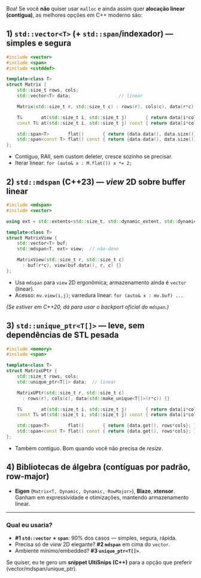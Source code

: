 Boa! Se você **não** quiser usar `malloc` e ainda assim quer **alocação linear (contígua)**, as melhores opções em C++ moderno são:

## 1) `std::vector<T>` (+ `std::span`/indexador) — simples e segura

```cpp
#include <vector>
#include <span>
#include <cstddef>

template<class T>
struct Matrix {
    std::size_t rows, cols;
    std::vector<T> data;                  // linear

    Matrix(std::size_t r, std::size_t c) : rows(r), cols(c), data(r*c) {}

    T&       at(std::size_t i, std::size_t j)       { return data[i*cols + j]; }
    const T& at(std::size_t i, std::size_t j) const { return data[i*cols + j]; }

    std::span<T>       flat()       { return {data.data(), data.size()}; }
    std::span<const T> flat() const { return {data.data(), data.size()}; }
};
```

* Contíguo, RAII, sem custom deleter, cresce sozinho se precisar.
* Iterar linear: `for (auto& x : M.flat()) x *= 2;`

## 2) `std::mdspan` (C++23) — *view* 2D sobre buffer linear

```cpp
#include <mdspan>
#include <vector>

using ext = std::extents<std::size_t, std::dynamic_extent, std::dynamic_extent>;

template<class T>
struct MatrixView {
    std::vector<T> buf;
    std::mdspan<T, ext> view;  // não-dono

    MatrixView(std::size_t r, std::size_t c)
      : buf(r*c), view(buf.data(), r, c) {}
};
```

* Usa `mdspan` para `view` 2D ergonômica; armazenamento ainda é `vector` (linear).
* Acesso: `mv.view(i,j)`; varredura linear: `for (auto& x : mv.buf) ...`

*(Se estiver em C++20, dá para usar o backport oficial do `mdspan`.)*

## 3) `std::unique_ptr<T[]>` — leve, sem dependências de STL pesada

```cpp
#include <memory>
#include <span>

template<class T>
struct MatrixUPtr {
    std::size_t rows, cols;
    std::unique_ptr<T[]> data;  // linear

    MatrixUPtr(std::size_t r, std::size_t c)
      : rows(r), cols(c), data(std::make_unique<T[]>(r*c)) {}

    T&       at(std::size_t i, std::size_t j)       { return data[i*cols + j]; }
    const T& at(std::size_t i, std::size_t j) const { return data[i*cols + j]; }

    std::span<T>       flat()       { return {data.get(), rows*cols}; }
    std::span<const T> flat() const { return {data.get(), rows*cols}; }
};
```

* Também contíguo. Bom quando você não precisa de *resize*.

## 4) Bibliotecas de álgebra (contíguas por padrão, row-major)

* **Eigen** (`Matrix<T, Dynamic, Dynamic, RowMajor>`), **Blaze**, **xtensor**.
  Ganham em expressividade e otimizações, mantendo armazenamento linear.

---

### Qual eu usaria?

* **#1 `std::vector` + `span`**: 90% dos casos — simples, segura, rápida.
* Precisa só de *view* 2D elegante? **#2 `mdspan`** em cima do `vector`.
* Ambiente mínimo/embedded? **#3 `unique_ptr<T[]>`**.

Se quiser, eu te gero um **snippet UltiSnips (C++)** para a opção que preferir (vector/mdspan/unique_ptr).

